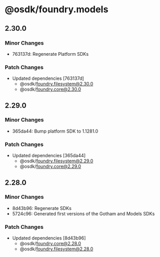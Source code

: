 # @osdk/foundry.models

## 2.30.0

### Minor Changes

- 763137d: Regenerate Platform SDKs

### Patch Changes

- Updated dependencies [763137d]
  - @osdk/foundry.filesystem@2.30.0
  - @osdk/foundry.core@2.30.0

## 2.29.0

### Minor Changes

- 365da44: Bump platform SDK to 1.1281.0

### Patch Changes

- Updated dependencies [365da44]
  - @osdk/foundry.filesystem@2.29.0
  - @osdk/foundry.core@2.29.0

## 2.28.0

### Minor Changes

- 8d43b96: Regenerate SDKs
- 5724c96: Generated first versions of the Gotham and Models SDKs

### Patch Changes

- Updated dependencies [8d43b96]
  - @osdk/foundry.core@2.28.0
  - @osdk/foundry.filesystem@2.28.0
